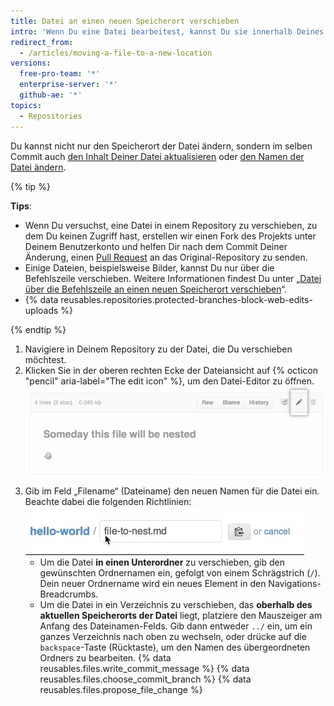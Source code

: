 ```yaml
---
title: Datei an einen neuen Speicherort verschieben
intro: 'Wenn Du eine Datei bearbeitest, kannst Du sie innerhalb Deines Repositorys überall hin verschieben, selbst wenn das Verzeichnis nicht vorhanden ist.'
redirect_from:
  - /articles/moving-a-file-to-a-new-location
versions:
  free-pro-team: '*'
  enterprise-server: '*'
  github-ae: '*'
topics:
  - Repositories
---
```


Du kannst nicht nur den Speicherort der Datei ändern, sondern im selben Commit auch [den Inhalt Deiner Datei aktualisieren](/articles/editing-files-in-your-repository) oder [den Namen der Datei ändern](/articles/renaming-a-file).

{% tip %}

**Tips**:

- Wenn Du versuchst, eine Datei in einem Repository zu verschieben, zu dem Du keinen Zugriff hast, erstellen wir einen Fork des Projekts unter Deinem Benutzerkonto und helfen Dir nach dem Commit Deiner Änderung, einen [Pull Request](/articles/about-pull-requests) an das Original-Repository zu senden.
- Einige Dateien, beispielsweise Bilder, kannst Du nur über die Befehlszeile verschieben. Weitere Informationen findest Du unter „[Datei über die Befehlszeile an einen neuen Speicherort verschieben](/articles/moving-a-file-to-a-new-location-using-the-command-line)“.
- {% data reusables.repositories.protected-branches-block-web-edits-uploads %}

{% endtip %}

1. Navigiere in Deinem Repository zu der Datei, die Du verschieben möchtest.
2. Klicken Sie in der oberen rechten Ecke der Dateiansicht auf {% octicon "pencil" aria-label="The edit icon" %}, um den Datei-Editor zu öffnen. ![Symbol „Edit file" (Bearbeiten einer Datei)](/assets/images/help/repository/move-file-edit-file-icon.png)
3. Gib im Feld „Filename“ (Dateiname) den neuen Namen für die Datei ein. Beachte dabei die folgenden Richtlinien: ![Einen Dateinamen bearbeiten](/assets/images/help/repository/moving_files.gif)
    - Um die Datei **in einen Unterordner** zu verschieben, gib den gewünschten Ordnernamen ein, gefolgt von einem Schrägstrich (`/`). Dein neuer Ordnername wird ein neues Element in den Navigations-Breadcrumbs.
    - Um die Datei in ein Verzeichnis zu verschieben, das **oberhalb des aktuellen Speicherorts der Datei** liegt, platziere den Mauszeiger am Anfang des Dateinamen-Felds. Gib dann entweder `../` ein, um ein ganzes Verzeichnis nach oben zu wechseln, oder drücke auf die `backspace`-Taste (Rücktaste), um den Namen des übergeordneten Ordners zu bearbeiten.
{% data reusables.files.write_commit_message %}
{% data reusables.files.choose_commit_branch %}
{% data reusables.files.propose_file_change %}
